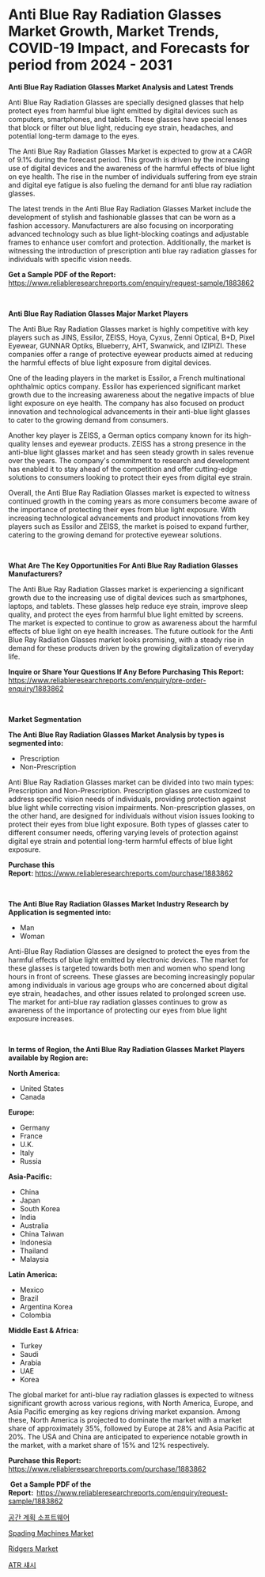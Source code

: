 <p><h1>Anti Blue Ray Radiation Glasses Market Growth, Market Trends, COVID-19 Impact, and Forecasts for period from 2024 - 2031</h1></p><p><strong>Anti Blue Ray Radiation Glasses Market Analysis and Latest Trends</strong></p>
<p><p>Anti Blue Ray Radiation Glasses are specially designed glasses that help protect eyes from harmful blue light emitted by digital devices such as computers, smartphones, and tablets. These glasses have special lenses that block or filter out blue light, reducing eye strain, headaches, and potential long-term damage to the eyes.</p><p>The Anti Blue Ray Radiation Glasses Market is expected to grow at a CAGR of 9.1% during the forecast period. This growth is driven by the increasing use of digital devices and the awareness of the harmful effects of blue light on eye health. The rise in the number of individuals suffering from eye strain and digital eye fatigue is also fueling the demand for anti blue ray radiation glasses.</p><p>The latest trends in the Anti Blue Ray Radiation Glasses Market include the development of stylish and fashionable glasses that can be worn as a fashion accessory. Manufacturers are also focusing on incorporating advanced technology such as blue light-blocking coatings and adjustable frames to enhance user comfort and protection. Additionally, the market is witnessing the introduction of prescription anti blue ray radiation glasses for individuals with specific vision needs.</p></p>
<p><strong>Get a Sample PDF of the Report:&nbsp;</strong> <a href="https://www.reliableresearchreports.com/enquiry/request-sample/1883862">https://www.reliableresearchreports.com/enquiry/request-sample/1883862</a></p>
<p>&nbsp;</p>
<p><strong>Anti Blue Ray Radiation Glasses Major Market Players</strong></p>
<p><p>The Anti Blue Ray Radiation Glasses market is highly competitive with key players such as JINS, Essilor, ZEISS, Hoya, Cyxus, Zenni Optical, B+D, Pixel Eyewear, GUNNAR Optiks, Blueberry, AHT, Swanwick, and IZIPIZI. These companies offer a range of protective eyewear products aimed at reducing the harmful effects of blue light exposure from digital devices.</p><p>One of the leading players in the market is Essilor, a French multinational ophthalmic optics company. Essilor has experienced significant market growth due to the increasing awareness about the negative impacts of blue light exposure on eye health. The company has also focused on product innovation and technological advancements in their anti-blue light glasses to cater to the growing demand from consumers.</p><p>Another key player is ZEISS, a German optics company known for its high-quality lenses and eyewear products. ZEISS has a strong presence in the anti-blue light glasses market and has seen steady growth in sales revenue over the years. The company's commitment to research and development has enabled it to stay ahead of the competition and offer cutting-edge solutions to consumers looking to protect their eyes from digital eye strain.</p><p>Overall, the Anti Blue Ray Radiation Glasses market is expected to witness continued growth in the coming years as more consumers become aware of the importance of protecting their eyes from blue light exposure. With increasing technological advancements and product innovations from key players such as Essilor and ZEISS, the market is poised to expand further, catering to the growing demand for protective eyewear solutions.</p></p>
<p>&nbsp;</p>
<p><strong>What Are The Key Opportunities For Anti Blue Ray Radiation Glasses Manufacturers?</strong></p>
<p><p>The Anti Blue Ray Radiation Glasses market is experiencing a significant growth due to the increasing use of digital devices such as smartphones, laptops, and tablets. These glasses help reduce eye strain, improve sleep quality, and protect the eyes from harmful blue light emitted by screens. The market is expected to continue to grow as awareness about the harmful effects of blue light on eye health increases. The future outlook for the Anti Blue Ray Radiation Glasses market looks promising, with a steady rise in demand for these products driven by the growing digitalization of everyday life.</p></p>
<p><strong>Inquire or Share Your Questions If Any Before Purchasing This Report:</strong> <a href="https://www.reliableresearchreports.com/enquiry/pre-order-enquiry/1883862">https://www.reliableresearchreports.com/enquiry/pre-order-enquiry/1883862</a></p>
<p>&nbsp;</p>
<p><strong>Market Segmentation</strong></p>
<p><strong>The Anti Blue Ray Radiation Glasses Market Analysis by types is segmented into:</strong></p>
<p><ul><li>Prescription</li><li>Non-Prescription</li></ul></p>
<p><p>Anti Blue Ray Radiation Glasses market can be divided into two main types: Prescription and Non-Prescription. Prescription glasses are customized to address specific vision needs of individuals, providing protection against blue light while correcting vision impairments. Non-prescription glasses, on the other hand, are designed for individuals without vision issues looking to protect their eyes from blue light exposure. Both types of glasses cater to different consumer needs, offering varying levels of protection against digital eye strain and potential long-term harmful effects of blue light exposure.</p></p>
<p><strong>Purchase this Report:&nbsp;</strong><a href="https://www.reliableresearchreports.com/purchase/1883862">https://www.reliableresearchreports.com/purchase/1883862</a></p>
<p>&nbsp;</p>
<p><strong>The Anti Blue Ray Radiation Glasses Market Industry Research by Application is segmented into:</strong></p>
<p><ul><li>Man</li><li>Woman</li></ul></p>
<p><p>Anti-Blue Ray Radiation Glasses are designed to protect the eyes from the harmful effects of blue light emitted by electronic devices. The market for these glasses is targeted towards both men and women who spend long hours in front of screens. These glasses are becoming increasingly popular among individuals in various age groups who are concerned about digital eye strain, headaches, and other issues related to prolonged screen use. The market for anti-blue ray radiation glasses continues to grow as awareness of the importance of protecting our eyes from blue light exposure increases.</p></p>
<p>&nbsp;</p>
<p><strong>In terms of Region, the Anti Blue Ray Radiation Glasses Market Players available by Region are:</strong></p>
<p>
    <p> <strong> North America: </strong>
        <ul>
            <li>United States</li>
            <li>Canada</li>
        </ul>
        </p> 
    <p> <strong> Europe: </strong>
        <ul>
            <li>Germany</li>
            <li>France</li>
            <li>U.K.</li>
            <li>Italy</li>
            <li>Russia</li>
        </ul>
        </p> 
    <p> <strong> Asia-Pacific: </strong>
        <ul>
            <li>China</li>
            <li>Japan</li>
            <li>South Korea</li>
            <li>India</li>
            <li>Australia</li>
            <li>China Taiwan</li>
            <li>Indonesia</li>
            <li>Thailand</li>
            <li>Malaysia</li>
        </ul>
        </p> 
    <p> <strong> Latin America: </strong>
        <ul>
            <li>Mexico</li>
            <li>Brazil</li>
            <li>Argentina Korea</li>
            <li>Colombia</li>
        </ul>
        </p> 
    <p> <strong> Middle East & Africa: </strong>
        <ul>
            <li>Turkey</li>
            <li>Saudi</li>
            <li>Arabia</li>
            <li>UAE</li>
            <li>Korea</li>
        </ul>
    </p>
    </p>
<p><p>The global market for anti-blue ray radiation glasses is expected to witness significant growth across various regions, with North America, Europe, and Asia Pacific emerging as key regions driving market expansion. Among these, North America is projected to dominate the market with a market share of approximately 35%, followed by Europe at 28% and Asia Pacific at 20%. The USA and China are anticipated to experience notable growth in the market, with a market share of 15% and 12% respectively.</p></p>
<p><strong>Purchase this Report: </strong><a href="https://www.reliableresearchreports.com/purchase/1883862">https://www.reliableresearchreports.com/purchase/1883862</a></p>
<p>&nbsp;<strong>Get a Sample PDF of the Report:&nbsp;&nbsp;</strong><a href="https://www.reliableresearchreports.com/enquiry/request-sample/1883862">https://www.reliableresearchreports.com/enquiry/request-sample/1883862</a></p>
<p><strong></strong></p>
<p><p><a href="https://github.com/rsg307664904/Market-Research-Report-List-1/blob/main/10203497587.md">공간 계획 소프트웨어</a></p><p><a href="https://issuu.com/reportprime-2/docs/spading-machines-market-size-2030.pptx">Spading Machines Market</a></p><p><a href="https://issuu.com/reportprime-2/docs/ridgers-market-size-2030.pptx">Ridgers Market</a></p><p><a href="https://github.com/PercyHagernes9778/Market-Research-Report-List-1/blob/main/49693427588.md">ATR 섀시</a></p></p>
